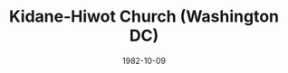 ---
date: &id001 1982-10-09
end_date: null
location:
  address: null
  city: Washington
  state: DC
minister:
- end: 1993-01-01
  name: Hailu Mekonnen
  start: 1982-10-09
  type: Evangelist
ministers:
- Hailu Mekonnen
name: Kidane-Hiwot Church
names:
- end: 1993-01-01
  name: Kidane-Hiwot Church
  start: 1982-10-09
origination_date: *id001
raw_data: 'DISTRICT OF COLUMBIA (DC) Washington, DC


  Kidane-Hiwot Church (October 9, 1982-1993)

  Evangelist: Hailu Mekonnen, 1982-93

  '
received_from: null
states:
- DC
status:
  active: false
  end_date: 1993-01-01
  reason: null
  received_from: null
  withdrawal_to: null
title: Kidane-Hiwot Church (Washington DC)
year_established:
- 1982

---